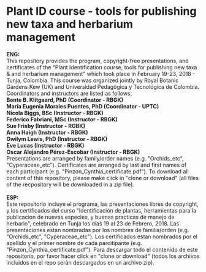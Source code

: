 # Plant ID course - tools for publishing new taxa and herbarium management
**ENG:**<br/>This repository provides the program, copyright-free presentations, and certificates of the "Plant Identification course, tools for publishing new taxa &amp; and herbarium management" which took place in February 19-23, 2018 - Tunja, Colombia. This course was organized jointly by Royal Botanic Gardens Kew (UK) and Universidad Pedagógica y Tecnológica de Colombia. Coordinators and instructors are listed as follows:<br/>**Bente B. Klitgaard, PhD (Coordinator - RBGK)**<br/> **Maria Eugenia Morales Puentes, PhD (Coordinator - UPTC)**<br/> **Nicola Biggs, BSc (Instructor - RBGK)**<br/> **Federico Fabriani, MSc (Instructor - RBGK)**<br/> **Sue Frisby (Instructor - RGBK)**<br/> **Anna Haigh (Instructor - RBGK)**<br/> **Gwilym Lewis, PhD (Instructor - RBGK)**<br/> **Eve Lucas (Instructor - RBGK)** <br/>**Oscar Alejandro Pérez-Escobar (Instructor - RBGK)**<br/> Presentations are arranged by family/order names (e.g. "Orchids_etc", "Cyperaceae_etc"). Certificates are arranged by last and first names of each participant (e.g. "Pinzon_Cynthia_certificate.pdf"). To download all content of this repository, please make click in "clone or download" (all files of the recpository will be downloaded in a zip file).<br/><br/>**ESP:**<br/>Este repositorio incluye el programa, las presentaciones libres de copyright, y los certificados del curso "Identificación de plantas, herramientas para la publicacion de nuevas especies, y buenas practicas de manejo de herbario", celebrado en Tunja los días 19 al 23 de Febrero, 2018. Las presentaciones estan nombradas por los nombres de familia/orden (e.g. "Orchids_etc", "Cyperaceae_etc"). Los certificados estan nombrados por el apellido y el primer nombre de cada parcitipante (e.g. "Pinzon_Cynthia_certificate.pdf"). Para descargar todo el contenido de este repositorio, por favor hacer click en "clone or download" (todos los archivos incluidos en el repo serán descargados en un archivo zip).
